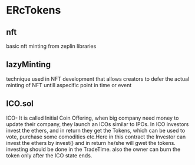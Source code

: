 # ERcTokens

## nft
basic nft minting from zeplin libraries

## lazyMinting
technique used in NFT development that allows creators to defer the actual minting of NFT untill aspecific point in time or event

## ICO.sol
ICO- It is called Initial Coin Offering, when big company need money to update their company, they launch an ICOs similar to IPOs. In ICO investors invest the ethers, and in return they get the Tokens, which can be used to vote, purchase some comodities etc.Here in this contract the Investor can invest the ethers by invest() and in return he/she will gwet the tokens. investing should be done in the TradeTime. also the owner can burn the token only after the ICO state ends.
